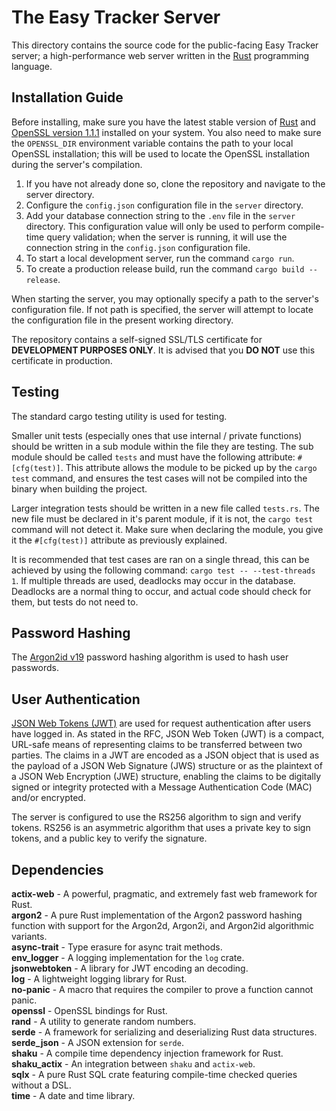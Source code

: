 # The Easy Tracker Server

This directory contains the source code for the public-facing Easy Tracker server; a high-performance web server written in the [Rust](https://www.rust-lang.org/) programming language.

## Installation Guide

Before installing, make sure you have the latest stable version of [Rust](https://www.rust-lang.org/) and [OpenSSL version 1.1.1](https://www.openssl.org/news/openssl-1.1.1-notes.html) installed on your system. You also need to make sure the `OPENSSL_DIR` environment variable contains the path to your local OpenSSL installation; this will be used to locate the OpenSSL installation during the server's compilation.

1. If you have not already done so, clone the repository and navigate to the server directory.
2. Configure the `config.json` configuration file in the `server` directory.
3. Add your database connection string to the `.env` file in the `server` directory. This configuration value will only be used to perform compile-time query validation; when the server is running, it will use the connection string in the `config.json` configuration file.
4. To start a local development server, run the command `cargo run`.
5. To create a production release build, run the command `cargo build --release`.

When starting the server, you may optionally specify a path to the server's configuration file. If not path is specified, the server will attempt to locate the configuration file in the present working directory.

The repository contains a self-signed SSL/TLS certificate for **DEVELOPMENT PURPOSES ONLY**. It is advised that you **DO NOT** use this certificate in production.

## Testing

The standard cargo testing utility is used for testing.

Smaller unit tests (especially ones that use internal / private functions) should
be written in a sub module within the file they are testing. The sub module should be
called `tests` and must have the following attribute: `#[cfg(test)]`. This attribute
allows the module to be picked up by the `cargo test` command, and ensures the
test cases will not be compiled into the binary when building the project.

Larger integration tests should be written in a new file called `tests.rs`. The new file
must be declared in it's parent module, if it is not, the `cargo test` command will
not detect it. Make sure when declaring the module, you give it the `#[cfg(test)]`
attribute as previously explained.

It is recommended that test cases are ran on a single thread, this can be achieved by
using the following command: `cargo test -- --test-threads 1`. If multiple threads are
used, deadlocks may occur in the database. Deadlocks are a normal thing to occur, and
actual code should check for them, but tests do not need to.

## Password Hashing

The [Argon2id v19](https://en.wikipedia.org/wiki/Argon2) password hashing algorithm is used to
hash user passwords.

## User Authentication

[JSON Web Tokens (JWT)](https://www.rfc-editor.org/rfc/rfc7519) are used for request
authentication after users have logged in. As stated in the RFC, JSON Web Token (JWT) is a
compact, URL-safe means of representing claims to be transferred between two parties. The
claims in a JWT are encoded as a JSON object that is used as the payload of a JSON Web Signature
(JWS) structure or as the plaintext of a JSON Web Encryption (JWE) structure, enabling the claims
to be digitally signed or integrity protected with a Message Authentication Code (MAC) and/or
encrypted.

The server is configured to use the RS256 algorithm to sign and verify tokens.
RS256 is an asymmetric algorithm that uses a private key to sign tokens, and a public key to
verify the signature.

## Dependencies

**actix-web** - A powerful, pragmatic, and extremely fast web framework for Rust.
<br />
**argon2** - A pure Rust implementation of the Argon2 password hashing function with support for the Argon2d, Argon2i, and Argon2id algorithmic variants.
<br />
**async-trait** - Type erasure for async trait methods.
<br />
**env_logger** - A logging implementation for the `log` crate.
<br />
**jsonwebtoken** - A library for JWT encoding an decoding.
<br />
**log** - A lightweight logging library for Rust.
<br />
**no-panic** - A macro that requires the compiler to prove a function cannot panic.
<br />
**openssl** - OpenSSL bindings for Rust.
<br />
**rand** - A utility to generate random numbers.
<br />
**serde** - A framework for serializing and deserializing Rust data structures.
<br />
**serde_json** - A JSON extension for `serde`.
<br />
**shaku** - A compile time dependency injection framework for Rust.
<br />
**shaku_actix** - An integration between `shaku` and `actix-web`.
<br />
**sqlx** - A pure Rust SQL crate featuring compile-time checked queries without a DSL.
<br />
**time** - A date and time library.
